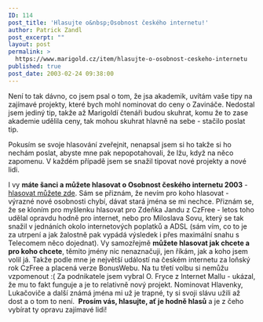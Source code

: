 ```yaml
---
ID: 114
post_title: 'Hlasujte o&nbsp;Osobnost českého internetu!'
author: Patrick Zandl
post_excerpt: ""
layout: post
permalink: >
  https://www.marigold.cz/item/hlasujte-o-osobnost-ceskeho-internetu
published: true
post_date: 2003-02-24 09:38:00
---
```

<P>Není to tak dávno, co jsem psal o tom, že jsa akademik, uvítám vaše tipy na zajímavé projekty, které bych mohl nominovat do ceny o Zavináče. Nedostal jsem jediný tip, takže až Marigoldí čtenáři budou skuhrat, komu že to zase akademie udělila ceny, tak mohou skuhrat hlavně na sebe - stačilo poslat tip. </P>
<P>Pokusím se svoje hlasování zveřejnit, nenapsal jsem si ho takže si ho nechám poslat, abyste mne pak nepopotahovali, že lžu, když na něco zapomenu. V každém případě jsem se snažil tipovat nové projekty a nové lidi. </P>
<P>I vy <STRONG>máte šanci a můžete hlasovat o Osobnost českého internetu 2003</STRONG> - <A href="http://www.ceskyzavinac.cz/www/onlinehlas.php" target=_blank>hlasovat můžete zde</A>. Sám se přiznám, že nevím pro koho hlasovat - výrazné nové osobnosti chybí, dávat stará jména se mi nechce. Přiznám se, že se kloním pro myšlenku hlasovat pro Zdeňka Jandu z CzFree - letos toho udělal opravdu hodně pro internet, nebo pro Miloslava Sovu, který se tak snažil v jednáních okolo internetových poplatků a ADSL (sám vím, co to je za utrpení a jak žalostně pak vypádá výsledek i přes maximální snahu s Telecomem něco dojednat). Vy samozřejmě <STRONG>můžete hlasovat jak chcete a pro koho chcete</STRONG>, těmito jmény nic nenaznačuji, jen říkám, jak a koho jsem volil já. Takže podle mne je největší událostí na českém internetu za loňský rok CzFree a placená verze BonusWebu. Na tu třetí volbu si nemůžu vzpomenout :( Za&#160;podnikatele jsem vybral O. Fryce z Internet Mallu - ukázal, že mu to fakt funguje a je to relativně nový projekt. Nominovat&#160;Hlavenky, Lukačoviče a další&#160;známá jména mi už je trapné, ty si svoji slávu užili až dost a o tom to není. &#160;<STRONG>Prosím vás, hlasujte, ať je hodně hlasů</STRONG> a je z čeho vybírat ty opravu zajímavé lidi!</P>